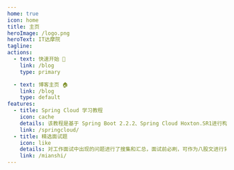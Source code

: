 ```yaml
---
home: true
icon: home
title: 主页
heroImage: /logo.png
heroText: IT达摩院
tagline: 
actions:
  - text: 快速开始 🌈
    link: /blog
    type: primary

  - text: 博客主页 🏠
    link: /blog 
    type: default 
features:
  - title: Spring Cloud 学习教程
    icon: cache
    details: 该教程是基于 Spring Boot 2.2.2、Spring Cloud Hoxton.SR1进行构建，同时还包括了Spring Cloud Alibaba以及分布式事务Seata的讲解，涵盖大部分应用场景。
    link: /springcloud/
  - title: 精选面试题
    icon: like
    details: 对工作面试中出现的问题进行了搜集和汇总，面试前必刷，可作为八股文进行背诵，涵盖了Java绝大部分体系，祝你在面试中不鸣则已，一鸣惊人
    link: /mianshi/
---
```

